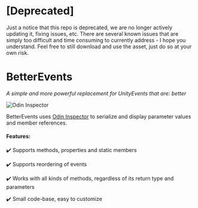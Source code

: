 # [Deprecated]
Just a notice that this repo is deprecated, we are no longer actively updating it, fixing issues, etc. There are several known issues that are simply too difficult and time consuming to currently address - I hope you understand. Feel free to still download and use the asset, just do so at your own risk.

# BetterEvents 
*A simple and more powerful replacement for UnityEvents that are: better*

![Odin Inspector](/GithubImages/BetterEventsShort.gif)

BetterEvents uses [Odin Inspector](https://assetstore.unity.com/packages/tools/utilities/odin-inspector-and-serializer-89041) to serialize and display parameter values and member references.
 
#### Features:
:heavy_check_mark: Supports methods, properties and static members

:heavy_check_mark:  Supports reordering of events

:heavy_check_mark:  Works with all kinds of methods, regardless of its return type and parameters

:heavy_check_mark:  Small code-base, easy to customize
